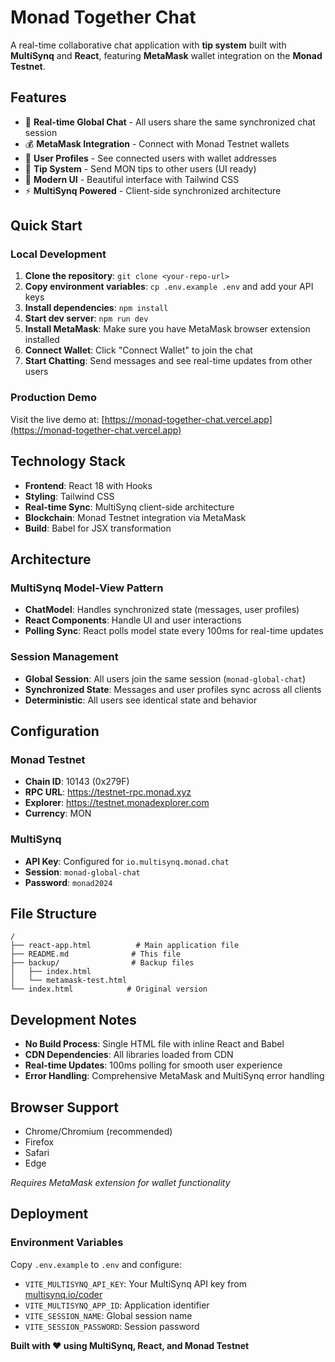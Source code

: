 # Monad Together Chat

A real-time collaborative chat application with **tip system** built with **MultiSynq** and **React**, featuring **MetaMask** wallet integration on the **Monad Testnet**.

## Features

- 🔗 **Real-time Global Chat** - All users share the same synchronized chat session
- 💰 **MetaMask Integration** - Connect with Monad Testnet wallets
- 👥 **User Profiles** - See connected users with wallet addresses
- 💸 **Tip System** - Send MON tips to other users (UI ready)
- 🎨 **Modern UI** - Beautiful interface with Tailwind CSS
- ⚡ **MultiSynq Powered** - Client-side synchronized architecture

## Quick Start

### Local Development
1. **Clone the repository**: `git clone <your-repo-url>`
2. **Copy environment variables**: `cp .env.example .env` and add your API keys
3. **Install dependencies**: `npm install`
4. **Start dev server**: `npm run dev`
5. **Install MetaMask**: Make sure you have MetaMask browser extension installed
6. **Connect Wallet**: Click "Connect Wallet" to join the chat
7. **Start Chatting**: Send messages and see real-time updates from other users

### Production Demo
Visit the live demo at: [https://monad-together-chat.vercel.app](https://monad-together-chat.vercel.app)

## Technology Stack

- **Frontend**: React 18 with Hooks
- **Styling**: Tailwind CSS
- **Real-time Sync**: MultiSynq client-side architecture
- **Blockchain**: Monad Testnet integration via MetaMask
- **Build**: Babel for JSX transformation

## Architecture

### MultiSynq Model-View Pattern
- **ChatModel**: Handles synchronized state (messages, user profiles)
- **React Components**: Handle UI and user interactions
- **Polling Sync**: React polls model state every 100ms for real-time updates

### Session Management
- **Global Session**: All users join the same session (`monad-global-chat`)
- **Synchronized State**: Messages and user profiles sync across all clients
- **Deterministic**: All users see identical state and behavior

## Configuration

### Monad Testnet
- **Chain ID**: 10143 (0x279F)
- **RPC URL**: https://testnet-rpc.monad.xyz
- **Explorer**: https://testnet.monadexplorer.com
- **Currency**: MON

### MultiSynq
- **API Key**: Configured for `io.multisynq.monad.chat`
- **Session**: `monad-global-chat`
- **Password**: `monad2024`

## File Structure

```
/
├── react-app.html          # Main application file
├── README.md              # This file
├── backup/                # Backup files
│   ├── index.html
│   └── metamask-test.html
└── index.html            # Original version
```

## Development Notes

- **No Build Process**: Single HTML file with inline React and Babel
- **CDN Dependencies**: All libraries loaded from CDN
- **Real-time Updates**: 100ms polling for smooth user experience
- **Error Handling**: Comprehensive MetaMask and MultiSynq error handling

## Browser Support

- Chrome/Chromium (recommended)
- Firefox
- Safari
- Edge

*Requires MetaMask extension for wallet functionality*

## Deployment

### Environment Variables
Copy `.env.example` to `.env` and configure:
- `VITE_MULTISYNQ_API_KEY`: Your MultiSynq API key from [multisynq.io/coder](https://multisynq.io/coder)
- `VITE_MULTISYNQ_APP_ID`: Application identifier
- `VITE_SESSION_NAME`: Global session name
- `VITE_SESSION_PASSWORD`: Session password



**Built with ❤️ using MultiSynq, React, and Monad Testnet**

